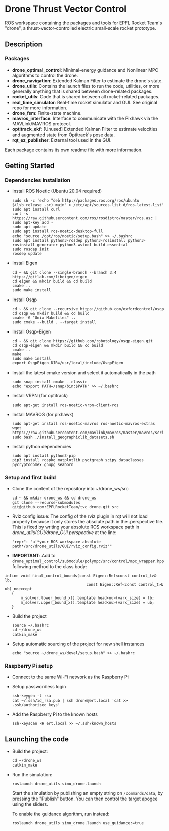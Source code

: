 #  Drone Thrust Vector Control
ROS workspace containing the packages and tools for EPFL Rocket Team's "drone", a thrust-vector-controlled electric small-scale rocket prototype.

## Description

### Packages
- **drone_optimal_control**: Minimal-energy guidance and Nonlinear MPC algorithms to control the drone.
- **drone_navigation**: Extended Kalman Filter to estimate the drone's state.
- **drone_utils**: Contains the launch files to run the code, utilities, or more generally anything that is shared between drone-related packages.
- **rocket_utils**: Code that is shared between all rocket-related packages.
- **real_time_simulator**: Real-time rocket simulator and GUI. See original repo for more information.
- **drone_fsm**: Finite-state machine.
- **mavros_interface**: Interface to communicate with the Pixhawk via the MAVLink/MAVROS protocol.
- **optitrack_ekf**: \[Unused\] Extended Kalman Filter to estimate velocities and augmented state from Optitrack's pose data.
- **rqt_ez_publisher**: External tool used in the GUI.

Each package contains its own readme file with more information.

## Getting Started

### Dependencies installation

* Install ROS Noetic (Ubuntu 20.04 required)
  ```
  sudo sh -c 'echo "deb http://packages.ros.org/ros/ubuntu $(lsb_release -sc) main" > /etc/apt/sources.list.d/ros-latest.list'
  sudo apt install curl
  curl -s https://raw.githubusercontent.com/ros/rosdistro/master/ros.asc | sudo apt-key add -
  sudo apt update
  sudo apt install ros-noetic-desktop-full
  echo "source /opt/ros/noetic/setup.bash" >> ~/.bashrc
  sudo apt install python3-rosdep python3-rosinstall python3-rosinstall-generator python3-wstool build-essential
  sudo rosdep init
  rosdep update
  ```

* Install Eigen
  ```
  cd ~ && git clone --single-branch --branch 3.4 https://gitlab.com/libeigen/eigen
  cd eigen && mkdir build && cd build
  cmake ..
  sudo make install
  ```

* Install Osqp
  ```
  cd ~ && git clone --recursive https://github.com/oxfordcontrol/osqp
  cd osqp && mkdir build && cd build
  cmake -G "Unix Makefiles" ..
  sudo cmake --build . --target install
  ```

* Install Osqp-Eigen
  ```
  cd ~ && git clone https://github.com/robotology/osqp-eigen.git
  cd osqp-eigen && mkdir build && cd build
  cmake ..
  make
  sudo make install
  export OsqpEigen_DIR=/usr/local/include/OsqpEigen
  ```

* Install the latest cmake version and select it automatically in the path
  ```
  sudo snap install cmake --classic
  echo "export PATH=/snap/bin:$PATH" >> ~/.bashrc
  ```

* Install VRPN (for optitrack)
  ```
  sudo apt-get install ros-noetic-vrpn-client-ros
  ```

* Install MAVROS (for pixhawk)
  ```
  sudo apt-get install ros-noetic-mavros ros-noetic-mavros-extras
  wget https://raw.githubusercontent.com/mavlink/mavros/master/mavros/scripts/install_geographiclib_datasets.sh
  sudo bash ./install_geographiclib_datasets.sh
  ```

* Install python dependencies
  ```
  sudo apt install python3-pip
  pip3 install rospkg matplotlib pyqtgraph scipy dataclasses pycryptodomex gnupg seaborn
  ```

### Setup and first build

* Clone the content of the repository into ~/drone_ws/src
  ```
  cd ~ && mkdir drone_ws && cd drone_ws
  git clone --recurse-submodules git@github.com:EPFLRocketTeam/tvc_drone.git src
  ```
* Rviz config issue: The config of the rviz plugin in rqt will not load properly because it only stores the absolute path in the .perspective file. This is fixed by writing your absolute ROS workspace path in _drone_utils/GUI/drone_GUI.perspective_ at the line:
    ```
    "repr": "u'*your ROS workspace absolute path*/src/drone_utils/GUI/rviz_config.rviz'"
    ```
* **IMPORTANT**: Add to `drone_optimal_control/submodule/polympc/src/control/mpc_wrapper.hpp` following method to the class body:
 ```
 inline void final_control_bounds(const Eigen::Ref<const control_t>& lb,
                                     const Eigen::Ref<const control_t>& ub) noexcept
    {
        m_solver.lower_bound_x().template head<nu>(varx_size) = lb;
        m_solver.upper_bound_x().template head<nu>(varx_size) = ub;
    }
  ```
    
* Build the project
  ```
  source ~/.bashrc
  cd ~/drone_ws
  catkin_make
  ```

* Setup automatic sourcing of the project for new shell instances
  ```
  echo "source ~/drone_ws/devel/setup.bash" >> ~/.bashrc
  ```

### Raspberry Pi setup
* Connect to the same Wi-Fi network as the Raspberry Pi
* Setup passwordless login
  ```
  ssh-keygen -t rsa
  cat ~/.ssh/id_rsa.pub | ssh drone@ert.local 'cat >> .ssh/authorized_keys'
  ```

* Add the Raspberry Pi to the known hosts
  ```
  ssh-keyscan -H ert.local >> ~/.ssh/known_hosts
  ```


## Launching the code

* Build the project:
  ```
  cd ~/drone_ws
  catkin_make
  ```

* Run the simulation:
    ```
    roslaunch drone_utils simu_drone.launch
    ```
    Start the simulation by publishing an empty string on `/commands/data`, by pressing the "Publish" button.
    You can then control the target apogee using the sliders.
    
    To enable the guidance algorithm, run instead:
    ```
    roslaunch drone_utils simu_drone.launch use_guidance:=true
    ```
